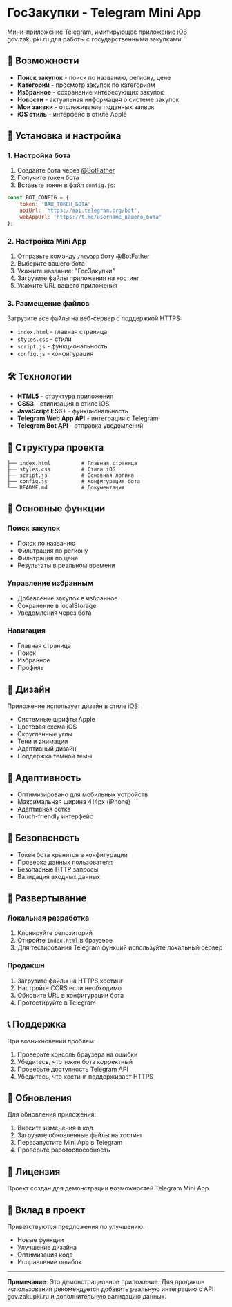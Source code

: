 # ГосЗакупки - Telegram Mini App

Мини-приложение Telegram, имитирующее приложение iOS gov.zakupki.ru для работы с государственными закупками.

## 🚀 Возможности

- **Поиск закупок** - поиск по названию, региону, цене
- **Категории** - просмотр закупок по категориям
- **Избранное** - сохранение интересующих закупок
- **Новости** - актуальная информация о системе закупок
- **Мои заявки** - отслеживание поданных заявок
- **iOS стиль** - интерфейс в стиле Apple

## 📱 Установка и настройка

### 1. Настройка бота

1. Создайте бота через [@BotFather](https://t.me/BotFather)
2. Получите токен бота
3. Вставьте токен в файл `config.js`:

```javascript
const BOT_CONFIG = {
    token: 'ВАШ_ТОКЕН_БОТА',
    apiUrl: 'https://api.telegram.org/bot',
    webAppUrl: 'https://t.me/username_вашего_бота'
};
```

### 2. Настройка Mini App

1. Отправьте команду `/newapp` боту @BotFather
2. Выберите вашего бота
3. Укажите название: "ГосЗакупки"
4. Загрузите файлы приложения на хостинг
5. Укажите URL вашего приложения

### 3. Размещение файлов

Загрузите все файлы на веб-сервер с поддержкой HTTPS:

- `index.html` - главная страница
- `styles.css` - стили
- `script.js` - функциональность
- `config.js` - конфигурация

## 🛠 Технологии

- **HTML5** - структура приложения
- **CSS3** - стилизация в стиле iOS
- **JavaScript ES6+** - функциональность
- **Telegram Web App API** - интеграция с Telegram
- **Telegram Bot API** - отправка уведомлений

## 📁 Структура проекта

```
├── index.html          # Главная страница
├── styles.css          # Стили iOS
├── script.js           # Основная логика
├── config.js           # Конфигурация бота
└── README.md           # Документация
```

## 🔧 Основные функции

### Поиск закупок
- Поиск по названию
- Фильтрация по региону
- Фильтрация по цене
- Результаты в реальном времени

### Управление избранным
- Добавление закупок в избранное
- Сохранение в localStorage
- Уведомления через бота

### Навигация
- Главная страница
- Поиск
- Избранное
- Профиль

## 🎨 Дизайн

Приложение использует дизайн в стиле iOS:
- Системные шрифты Apple
- Цветовая схема iOS
- Скругленные углы
- Тени и анимации
- Адаптивный дизайн
- Поддержка темной темы

## 📱 Адаптивность

- Оптимизировано для мобильных устройств
- Максимальная ширина 414px (iPhone)
- Адаптивная сетка
- Touch-friendly интерфейс

## 🔐 Безопасность

- Токен бота хранится в конфигурации
- Проверка данных пользователя
- Безопасные HTTP запросы
- Валидация входных данных

## 🚀 Развертывание

### Локальная разработка

1. Клонируйте репозиторий
2. Откройте `index.html` в браузере
3. Для тестирования Telegram функций используйте локальный сервер

### Продакшн

1. Загрузите файлы на HTTPS хостинг
2. Настройте CORS если необходимо
3. Обновите URL в конфигурации бота
4. Протестируйте в Telegram

## 📞 Поддержка

При возникновении проблем:

1. Проверьте консоль браузера на ошибки
2. Убедитесь, что токен бота корректный
3. Проверьте доступность Telegram API
4. Убедитесь, что хостинг поддерживает HTTPS

## 🔄 Обновления

Для обновления приложения:

1. Внесите изменения в код
2. Загрузите обновленные файлы на хостинг
3. Перезапустите Mini App в Telegram
4. Проверьте работоспособность

## 📄 Лицензия

Проект создан для демонстрации возможностей Telegram Mini App.

## 🤝 Вклад в проект

Приветствуются предложения по улучшению:
- Новые функции
- Улучшение дизайна
- Оптимизация кода
- Исправление ошибок

---

**Примечание**: Это демонстрационное приложение. Для продакшн использования рекомендуется добавить реальную интеграцию с API gov.zakupki.ru и дополнительную валидацию данных.
